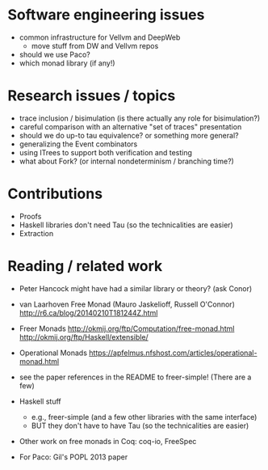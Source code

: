 # Software engineering issues

- common infrastructure for Vellvm and DeepWeb
    - move stuff from DW and Vellvm repos
- should we use Paco?
- which monad library (if any!)

# Research issues / topics

- trace inclusion / bisimulation (is there actually any role for
  bisimulation?)
- careful comparison with an alternative "set of traces" presentation
- should we do up-to tau equivalence?  or something more general?
- generalizing the Event combinators
- using ITrees to support both verification and testing
- what about Fork?  (or internal nondeterminism / branching time?)

# Contributions

- Proofs
- Haskell libraries don't need Tau (so the technicalities are easier)
- Extraction

# Reading / related work

- Peter Hancock might have had a similar library or theory?  (ask Conor)
- van Laarhoven Free Monad (Mauro Jaskelioff, Russell O'Connor)
    http://r6.ca/blog/20140210T181244Z.html
- Freer Monads
  http://okmij.org/ftp/Computation/free-monad.html
  http://okmij.org/ftp/Haskell/extensible/
- Operational Monads
  https://apfelmus.nfshost.com/articles/operational-monad.html
- see the paper references in the README to freer-simple!  (There are a few)
- Haskell stuff
    - e.g., freer-simple (and a few other libraries with the same interface)
    - BUT they don't have to have Tau (so the technicalities are easier)

- Other work on free monads in Coq: coq-io, FreeSpec

- For Paco: Gil's POPL 2013 paper
